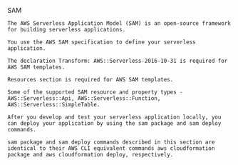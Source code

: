 SAM

    The AWS Serverless Application Model (SAM) is an open-source framework for building serverless applications.

    You use the AWS SAM specification to define your serverless application.

    The declaration Transform: AWS::Serverless-2016-10-31 is required for AWS SAM templates.

    Resources section is required for AWS SAM templates.

    Some of the supported SAM resource and property types - AWS::Serverless::Api, AWS::Serverless::Function, AWS::Serverless::SimpleTable.

    After you develop and test your serverless application locally, you can deploy your application by using the sam package and sam deploy commands.

    sam package and sam deploy commands described in this section are identical to their AWS CLI equivalent commands aws cloudformation package and aws cloudformation deploy, respectively.
